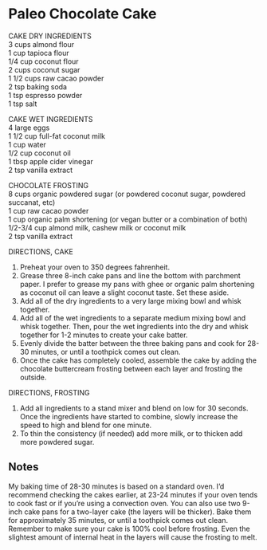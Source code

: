 # Paleo Chocolate Cake

CAKE DRY INGREDIENTS  
3 cups almond flour  
1 cup tapioca flour  
1/4 cup coconut flour  
2 cups coconut sugar  
1 1/2 cups raw cacao powder  
2 tsp baking soda  
1 tsp espresso powder  
1 tsp salt  

CAKE WET INGREDIENTS  
4 large eggs  
1 1/2 cup full-fat coconut milk  
1 cup water  
1/2 cup coconut oil  
1 tbsp apple cider vinegar  
2 tsp vanilla extract  

CHOCOLATE FROSTING  
8 cups organic powdered sugar (or powdered coconut sugar, powdered succanat, etc)  
1 cup raw cacao powder  
1 cup organic palm shortening (or vegan butter or a combination of both)  
1/2-3/4 cup almond milk, cashew milk or coconut milk  
2 tsp vanilla extract  

DIRECTIONS, CAKE  
1. Preheat your oven to 350 degrees fahrenheit.  
1. Grease three 8-inch cake pans and line the bottom with parchment paper. I prefer to grease my pans with ghee or organic palm shortening as coconut oil can leave a slight coconut taste. Set these aside.  
1. Add all of the dry ingredients to a very large mixing bowl and whisk together.  
1. Add all of the wet ingredients to a separate medium mixing bowl and whisk together. Then, pour the wet ingredients into the dry and whisk together for 1-2 minutes to create your cake batter.  
1. Evenly divide the batter between the three baking pans and cook for 28-30 minutes, or until a toothpick comes out clean.  
1. Once the cake has completely cooled, assemble the cake by adding the chocolate buttercream frosting between each layer and frosting the outside.  

DIRECTIONS, FROSTING  
1. Add all ingredients to a stand mixer and blend on low for 30 seconds. Once the ingredients have started to combine, slowly increase the speed to high and blend for one minute.  
1. To thin the consistency (if needed) add more milk, or to thicken add more powdered sugar.  

## Notes
My baking time of 28-30 minutes is based on a standard oven. I’d recommend checking the cakes earlier, at 23-24 minutes if your oven tends to cook fast or if you’re using a convection oven.
You can also use two 9-inch cake pans for a two-layer cake (the layers will be thicker). Bake them for approximately 35 minutes, or until a toothpick comes out clean.
Remember to make sure your cake is 100% cool before frosting. Even the slightest amount of internal heat in the layers will cause the frosting to melt.
